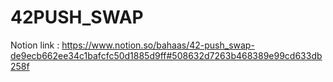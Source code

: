 # 42PUSH_SWAP

Notion link : https://www.notion.so/bahaas/42-push_swap-de9ecb662ee34c1bafcfc50d1885d9ff#508632d7263b468389e99cd633db258f
